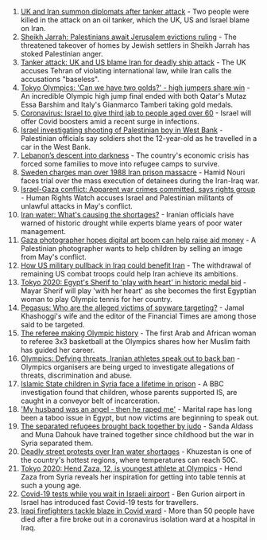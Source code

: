 1. [UK and Iran summon diplomats after tanker attack](https://www.bbc.co.uk/news/world-middle-east-58059271) - Two people were killed in the attack on an oil tanker, which the UK, US and Israel blame on Iran.
2. [Sheikh Jarrah: Palestinians await Jerusalem evictions ruling](https://www.bbc.co.uk/news/world-middle-east-58024060) - The threatened takeover of homes by Jewish settlers in Sheikh Jarrah has stoked Palestinian anger.
3. [Tanker attack: UK and US blame Iran for deadly ship attack](https://www.bbc.co.uk/news/world-middle-east-58048007) - The UK accuses Tehran of violating international law, while Iran calls the accusations "baseless".
4. [Tokyo Olympics: 'Can we have two golds?' - high jumpers share win](https://www.bbc.co.uk/sport/olympics/58048827) - An incredible Olympic high jump final ended with both Qatar's Mutaz Essa Barshim and Italy's Gianmarco Tamberi taking gold medals.
5. [Coronavirus: Israel to give third jab to people aged over 60](https://www.bbc.co.uk/news/world-middle-east-58021386) - Israel will offer Covid boosters amid a recent surge in infections.
6. [Israel investigating shooting of Palestinian boy in West Bank](https://www.bbc.co.uk/news/world-middle-east-58010712) - Palestinian officials say soldiers shot the 12-year-old as he travelled in a car in the West Bank.
7. [Lebanon’s descent into darkness](https://www.bbc.co.uk/news/world-middle-east-57988693) - The country's economic crisis has forced some families to move into refugee camps to survive.
8. [Sweden charges man over 1988 Iran prison massacre](https://www.bbc.co.uk/news/world-europe-57996483) - Hamid Nouri faces trial over the mass execution of detainees during the Iran-Iraq war.
9. [Israel-Gaza conflict: Apparent war crimes committed, says rights group](https://www.bbc.co.uk/news/world-middle-east-57982567) - Human Rights Watch accuses Israel and Palestinian militants of unlawful attacks in May's conflict.
10. [Iran water: What's causing the shortages?](https://www.bbc.co.uk/news/58012290) - Iranian officials have warned of historic drought while experts blame years of poor water management.
11. [Gaza photographer hopes digital art boom can help raise aid money](https://www.bbc.co.uk/news/world-middle-east-57970467) - A Palestinian photographer wants to help children by selling an image from May's conflict.
12. [How US military pullback in Iraq could benefit Iran](https://www.bbc.co.uk/news/world-middle-east-57976007) - The withdrawal of remaining US combat troops could help Iran achieve its ambitions.
13. [Tokyo 2020: Egypt's Sherif to 'play with heart' in historic medal bid](https://www.bbc.co.uk/sport/africa/57844534) - Mayar Sherif will play 'with her heart' as she becomes the first Egyptian woman to play Olympic tennis for her country.
14. [Pegasus: Who are the alleged victims of spyware targeting?](https://www.bbc.co.uk/news/world-57891506) - Jamal Khashoggi's wife and the editor of the Financial Times are among those said to be targeted.
15. [The referee making Olympic history](https://www.bbc.co.uk/sport/africa/57899407) - The first Arab and African woman to referee 3x3 basketball at the Olympics shares how her Muslim faith has guided her career.
16. [Olympics: Defying threats, Iranian athletes speak out to back ban](https://www.bbc.co.uk/news/world-middle-east-57839521) - Olympics organisers are being urged to investigate allegations of threats, discrimination and abuse.
17. [Islamic State children in Syria face a lifetime in prison](https://www.bbc.co.uk/news/world-middle-east-57829441) - A BBC investigation found that children, whose parents supported IS, are caught in a conveyor belt of incarceration.
18. ['My husband was an angel - then he raped me'](https://www.bbc.co.uk/news/world-middle-east-57694110) - Marital rape has long been a taboo issue in Egypt, but now victims are beginning to speak out.
19. [The separated refugees brought back together by judo](https://www.bbc.co.uk/news/world-58020945) - Sanda Aldass and Muna Dahouk have trained together since childhood but the war in Syria separated them.
20. [Deadly street protests over Iran water shortages](https://www.bbc.co.uk/news/world-middle-east-57948717) - Khuzestan is one of the country's hottest regions, where temperatures can reach 50C.
21. [Tokyo 2020: Hend Zaza, 12, is youngest athlete at Olympics](https://www.bbc.co.uk/news/world-middle-east-57925985) - Hend Zaza from Syria reveals her inspiration for getting into table tennis at such a young age.
22. [Covid-19 tests while you wait in Israeli airport](https://www.bbc.co.uk/news/world-middle-east-57869807) - Ben Gurion airport in Israel has introduced fast Covid-19 tests for travellers.
23. [Iraqi firefighters tackle blaze in Covid ward](https://www.bbc.co.uk/news/world-middle-east-57815621) - More than 50 people have died after a fire broke out in a coronavirus isolation ward at a hospital in Iraq.
